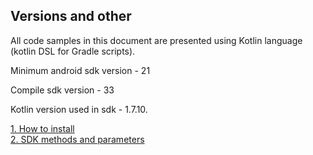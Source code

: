 ## Versions and other

All code samples in this document are presented using Kotlin language (kotlin DSL for Gradle scripts).

Minimum android sdk version - 21

Compile sdk version - 33

Kotlin version used in sdk - 1.7.10. 

[1. How to install](how_to_install.md)  
[2. SDK methods and parameters](methods_and_parameters.md)  
